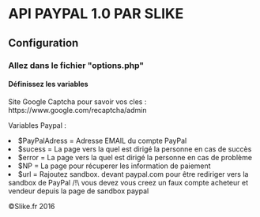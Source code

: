 <html>
  <head>
    <title>API DON PAYPAL 1.0 PAR SLIKE</title>
  </head>
  <body>
  <h1>API PAYPAL 1.0 PAR SLIKE</h1>
  <h2>Configuration</h2>
    <h3>Allez dans le fichier "options.php"
      <h4>D&eacute;finissez les variables</h4>
      <p>Site Google Captcha pour savoir vos cles : https://www.google.com/recaptcha/admin</p>
      <p>Variables Paypal :</p>
        <li>  $PayPalAdress = Adresse EMAIL du compte PayPal <br>
        <li>  $sucess = La page vers la quel est dirig&eacute; la personne en cas de succ&egrave;s <br>
        <li>  $error = La page vers la quel est dirig&eacute; la personne en cas de probl&egrave;me <br>
        <li>  $NP = La page pour r&eacute;cuperer les information de paiement <br>
        <li> $url = Rajoutez sandbox. devant paypal.com pour être rediriger vers la sandbox de PayPal /!\ vous devez vous creez un faux compte acheteur et vendeur depuis la page de sandbox paypal 
        
  </body>
  <footer>
    <p>&copy;Slike.fr 2016</p>
</html>
